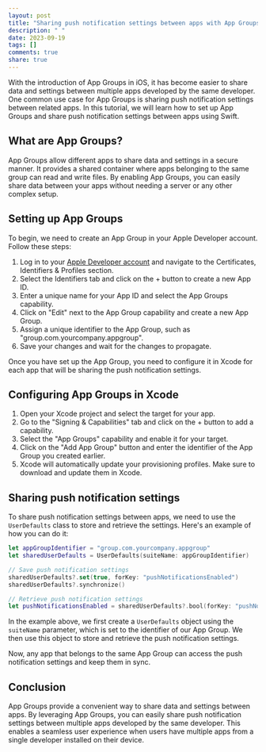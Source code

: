 ```yaml
---
layout: post
title: "Sharing push notification settings between apps with App Groups in Swift"
description: " "
date: 2023-09-19
tags: []
comments: true
share: true
---
```


With the introduction of App Groups in iOS, it has become easier to share data and settings between multiple apps developed by the same developer. One common use case for App Groups is sharing push notification settings between related apps. In this tutorial, we will learn how to set up App Groups and share push notification settings between apps using Swift.

## What are App Groups?

App Groups allow different apps to share data and settings in a secure manner. It provides a shared container where apps belonging to the same group can read and write files. By enabling App Groups, you can easily share data between your apps without needing a server or any other complex setup.

## Setting up App Groups

To begin, we need to create an App Group in your Apple Developer account. Follow these steps:

1. Log in to your [Apple Developer account](https://developer.apple.com/account/) and navigate to the Certificates, Identifiers & Profiles section.
2. Select the Identifiers tab and click on the + button to create a new App ID.
3. Enter a unique name for your App ID and select the App Groups capability.
4. Click on "Edit" next to the App Group capability and create a new App Group.
5. Assign a unique identifier to the App Group, such as "group.com.yourcompany.appgroup".
6. Save your changes and wait for the changes to propagate.

Once you have set up the App Group, you need to configure it in Xcode for each app that will be sharing the push notification settings.

## Configuring App Groups in Xcode

1. Open your Xcode project and select the target for your app.
2. Go to the "Signing & Capabilities" tab and click on the + button to add a capability.
3. Select the "App Groups" capability and enable it for your target.
4. Click on the "Add App Group" button and enter the identifier of the App Group you created earlier.
5. Xcode will automatically update your provisioning profiles. Make sure to download and update them in Xcode.

## Sharing push notification settings

To share push notification settings between apps, we need to use the `UserDefaults` class to store and retrieve the settings. Here's an example of how you can do it:

```swift
let appGroupIdentifier = "group.com.yourcompany.appgroup"
let sharedUserDefaults = UserDefaults(suiteName: appGroupIdentifier)

// Save push notification settings
sharedUserDefaults?.set(true, forKey: "pushNotificationsEnabled")
sharedUserDefaults?.synchronize()

// Retrieve push notification settings
let pushNotificationsEnabled = sharedUserDefaults?.bool(forKey: "pushNotificationsEnabled") ?? false
```

In the example above, we first create a `UserDefaults` object using the `suiteName` parameter, which is set to the identifier of our App Group. We then use this object to store and retrieve the push notification settings.

Now, any app that belongs to the same App Group can access the push notification settings and keep them in sync.

## Conclusion

App Groups provide a convenient way to share data and settings between apps. By leveraging App Groups, you can easily share push notification settings between multiple apps developed by the same developer. This enables a seamless user experience when users have multiple apps from a single developer installed on their device.